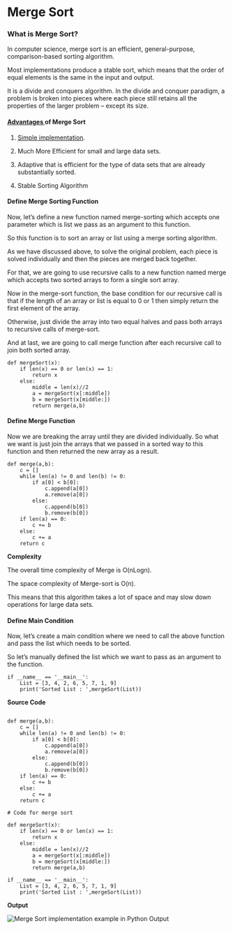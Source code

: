# Merge Sort

### What is Merge Sort?

In computer science, merge sort is an efficient, general-purpose, comparison-based sorting algorithm.

Most implementations produce a stable sort, which means that the order of equal elements is the same in the input and output.

It is a divide and conquers algorithm. In the divide and conquer paradigm, a problem is broken into pieces where each piece still retains all the properties of the larger problem – except its size.

#### [Advantages ](https://en.wikipedia.org/wiki/Merge_sort)of Merge Sort

1. [Simple implementation](https://codezup.com//insertion-sort-implementation-example-in-python/).

2. Much More Efficient for small and large data sets.

3. Adaptive that is efficient for the type of data sets that are already substantially sorted.

4. Stable Sorting Algorithm

#### Define Merge Sorting Function

Now, let’s define a new function named merge-sorting which accepts one parameter which is list we pass as an argument to this function.

So this function is to sort an array or list using a merge sorting algorithm.

As we have discussed above, to solve the original problem, each piece is solved individually and then the pieces are merged back together.

For that, we are going to use recursive calls to a new function named merge which accepts two sorted arrays to form a single sort array.

Now in the merge-sort function, the base condition for our recursive call is that if the length of an array or list is equal to 0 or 1 then simply return the first element of the array.

Otherwise, just divide the array into two equal halves and pass both arrays to recursive calls of merge-sort.

And at last, we are going to call merge function after each recursive call to join both sorted array.

```text
def mergeSort(x):
    if len(x) == 0 or len(x) == 1:
        return x
    else:
        middle = len(x)//2
        a = mergeSort(x[:middle])
        b = mergeSort(x[middle:])
        return merge(a,b)
```

#### Define Merge Function

Now we are breaking the array until they are divided individually. So what we want is just join the arrays that we passed in a sorted way to this function and then returned the new array as a result.

```text
def merge(a,b):
    c = []
    while len(a) != 0 and len(b) != 0:
        if a[0] < b[0]:
            c.append(a[0])
            a.remove(a[0])
        else:
            c.append(b[0])
            b.remove(b[0])
    if len(a) == 0:
        c += b
    else:
        c += a
    return c
```

**Complexity**

The overall time complexity of Merge is O\(nLogn\).

The space complexity of Merge-sort is O\(n\).

This means that this algorithm takes a lot of space and may slow down operations for large data sets.

#### Define Main Condition

Now, let’s create a main condition where we need to call the above function and pass the list which needs to be sorted.

So let’s manually defined the list which we want to pass as an argument to the function.

```text
if __name__ == '__main__':
    List = [3, 4, 2, 6, 5, 7, 1, 9]
    print('Sorted List : ',mergeSort(List))
```

**Source Code**

```text

def merge(a,b):
    c = []
    while len(a) != 0 and len(b) != 0:
        if a[0] < b[0]:
            c.append(a[0])
            a.remove(a[0])
        else:
            c.append(b[0])
            b.remove(b[0])
    if len(a) == 0:
        c += b
    else:
        c += a
    return c

# Code for merge sort

def mergeSort(x):
    if len(x) == 0 or len(x) == 1:
        return x
    else:
        middle = len(x)//2
        a = mergeSort(x[:middle])
        b = mergeSort(x[middle:])
        return merge(a,b)

if __name__ == '__main__':
    List = [3, 4, 2, 6, 5, 7, 1, 9]
    print('Sorted List : ',mergeSort(List))
```

**Output**

![Merge Sort implementation example in Python Output](https://i2.wp.com/codezup.com/wp-content/uploads/2020/01/Merge-Sort-implementation-example-in-Python-Output.png?resize=665%2C264&ssl=1)
